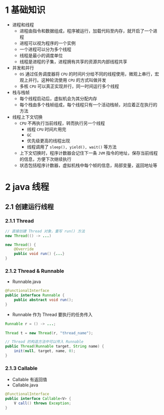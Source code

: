 # 1 基础知识
- 进程和线程
	- 进程由指令和数据组成，程序被运行，加载代码至内存，就开启了一个进程
	- 进程可以视为程序的一个实例
	- 一个进程可以分为多个线程
	- 线程是最小的调度单位
	- 线程是进程的子集，进程拥有共享的资源共内部线程共享
- 并发和并行
	- `OS` 通过任务调度器将 `CPU` 的时间片分给不同的线程使用，微观上串行，宏观上并行。这种轮流使用 `CPU` 的方式叫做并发
	- 多核 `CPU` 可以真正实现并行，同一时间运行多个线程
- 栈与栈帧
	- 每个线程启动后，虚拟机会为其分配内存
	- 每个栈由多个栈帧组成，每个线程只有一个活动栈帧，对应着正在执行的方法
- 线程上下文切换
	- `CPU` 不再执行当前线程，转而执行另一个线程
		- 线程 `CPU` 时间片用完
		- `GC`
		- 优先级更高的线程出现
		- 线程调用了 `sleep(), yield(), wait()` 等方法
	- 上下文切换时，程序计数器会记住下一条 `JVM` 指令的地址，保存当前线程的信息，方便下次继续执行
	- 状态包括程序计数器，虚拟机栈中每个帧的信息，局部变量，返回地址等
# 2 java 线程
## 2.1 创建运行线程
### 2.1.1 Thread
```java
// 直接创建 Thread 对象，重写 run() 方法
new Thread(() -> ...)

new Thread() {
	@Override  
	public void run() {...}
}
```
### 2.1.2 Thread & Runnable
- Runnable.java
```java
@FunctionalInterface  
public interface Runnable {  
	public abstract void run();  
}
```
- Runnable 作为 Thread 要执行的任务传入
```java
Runnable r = () -> ...;  
  
Thread t = new Thread(r, "thread_name");

// Thread 的构造方法中可以传入 Runnable
public Thread(Runnable target, String name) {  
    init(null, target, name, 0);  
}
```
### 2.1.3 Callable
- Callable 有返回值
- Callable.java
```java
@FunctionalInterface  
public interface Callable<V> {  
	V call() throws Exception;  
}
```

